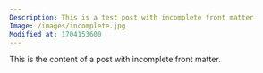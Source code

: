 ```yaml
---
Description: This is a test post with incomplete front matter
Image: /images/incomplete.jpg
Modified at: 1704153600
---
```


This is the content of a post with incomplete front matter. 
